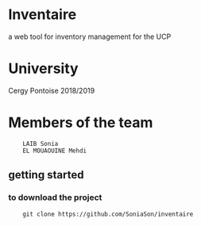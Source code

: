 # Inventaire
a web tool for inventory management for the UCP

# University
Cergy Pontoise 2018/2019

# Members of the team
```
	LAIB Sonia
	EL MOUAOUINE Mehdi
```

## getting started
### to download the project
```
	git clone https://github.com/SoniaSon/inventaire
```
